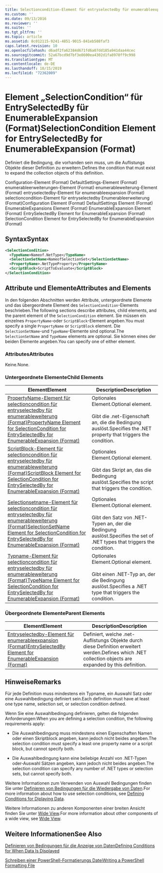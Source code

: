 ```yaml
---
title: Selectioncondition-Element für entryselectedby für enumerableexpansion (Format) | Microsoft-Dokumentation
ms.custom: ''
ms.date: 09/13/2016
ms.reviewer: ''
ms.suite: ''
ms.tgt_pltfrm: ''
ms.topic: article
ms.assetid: 8c012115-9241-4851-9015-841eb508faf3
caps.latest.revision: 10
ms.openlocfilehash: d6adf2fa62384d671fd6a07dd185a941daa44cec
ms.sourcegitcommit: 52a67bcd9d7bf3e8600ea4302d1fa8970ff9c998
ms.translationtype: MT
ms.contentlocale: de-DE
ms.lasthandoff: 10/15/2019
ms.locfileid: "72362009"
---
```

# <a name="selectioncondition-element-for-entryselectedby-for-enumerableexpansion-format"></a><span data-ttu-id="b7ec7-102">Element „SelectionCondition“ für EntrySelectedBy für EnumerableExpansion (Format)</span><span class="sxs-lookup"><span data-stu-id="b7ec7-102">SelectionCondition Element for EntrySelectedBy for EnumerableExpansion (Format)</span></span>

<span data-ttu-id="b7ec7-103">Definiert die Bedingung, die vorhanden sein muss, um die Auflistungs Objekte dieser Definition zu erweitern.</span><span class="sxs-lookup"><span data-stu-id="b7ec7-103">Defines the condition that must exist to expand the collection objects of this definition.</span></span>

<span data-ttu-id="b7ec7-104">Configuration-Element (Format) DefaultSettings-Element (Format) enumerableerweiterungen-Element (Format) enumerableweiterung-Element (Format) entryselectedby-Element für enumerableexpansion (Format) selectioncondition-Element für entryselectedby Enumerableerweiterung (Format)</span><span class="sxs-lookup"><span data-stu-id="b7ec7-104">Configuration Element (Format) DefaultSettings Element (Format) EnumerableExpansions Element (Format) EnumerableExpansion Element (Format) EntrySelectedBy Element for EnumerableExpansion (Format) SelectionCondition Element for EntrySelectedBy for EnumerableExpansion (Format)</span></span>

## <a name="syntax"></a><span data-ttu-id="b7ec7-105">Syntax</span><span class="sxs-lookup"><span data-stu-id="b7ec7-105">Syntax</span></span>

```xml
<SelectionCondition>
  <TypeName>Nameof.NetType</TypeName>
  <SelectionSetName>NameofSelectionSet</SelectionSetName>
  <PropertyName>.NetTypeProperty</PropertyName>
  <ScriptBlock>ScriptToEvaluate</ScriptBlock>
</SelectionCondition>
```

## <a name="attributes-and-elements"></a><span data-ttu-id="b7ec7-106">Attribute und Elemente</span><span class="sxs-lookup"><span data-stu-id="b7ec7-106">Attributes and Elements</span></span>

<span data-ttu-id="b7ec7-107">In den folgenden Abschnitten werden Attribute, untergeordnete Elemente und das übergeordnete Element des `SelectionCondition`-Elements beschrieben.</span><span class="sxs-lookup"><span data-stu-id="b7ec7-107">The following sections describe attributes, child elements, and the parent element of the `SelectionCondition` element.</span></span> <span data-ttu-id="b7ec7-108">Sie müssen ein einzelnes `PropertyName`-oder `ScriptBlock`-Element angeben.</span><span class="sxs-lookup"><span data-stu-id="b7ec7-108">You must specify a single `PropertyName` or `ScriptBlock` element.</span></span> <span data-ttu-id="b7ec7-109">Die `SelectionSetName`-und `TypeName`-Elemente sind optional.</span><span class="sxs-lookup"><span data-stu-id="b7ec7-109">The `SelectionSetName` and `TypeName` elements are optional.</span></span> <span data-ttu-id="b7ec7-110">Sie können eines der beiden Elemente angeben.</span><span class="sxs-lookup"><span data-stu-id="b7ec7-110">You can specify one of either element.</span></span>

### <a name="attributes"></a><span data-ttu-id="b7ec7-111">Attributes</span><span class="sxs-lookup"><span data-stu-id="b7ec7-111">Attributes</span></span>

<span data-ttu-id="b7ec7-112">Keine.</span><span class="sxs-lookup"><span data-stu-id="b7ec7-112">None.</span></span>

### <a name="child-elements"></a><span data-ttu-id="b7ec7-113">Untergeordnete Elemente</span><span class="sxs-lookup"><span data-stu-id="b7ec7-113">Child Elements</span></span>

|<span data-ttu-id="b7ec7-114">Element</span><span class="sxs-lookup"><span data-stu-id="b7ec7-114">Element</span></span>|<span data-ttu-id="b7ec7-115">Description</span><span class="sxs-lookup"><span data-stu-id="b7ec7-115">Description</span></span>|
|-------------|-----------------|
|[<span data-ttu-id="b7ec7-116">PropertyName-Element für selectioncondition für entryselectedby für enumerableweiterung (Format)</span><span class="sxs-lookup"><span data-stu-id="b7ec7-116">PropertyName Element for SelectionCondition for EntrySelectedBy for EnumerableExpansion (Format)</span></span>](./propertyname-element-for-selectioncondition-for-entryselectedby-for-enumerableexpansion-format.md)|<span data-ttu-id="b7ec7-117">Optionales Element.</span><span class="sxs-lookup"><span data-stu-id="b7ec7-117">Optional element.</span></span><br /><br /> <span data-ttu-id="b7ec7-118">Gibt die .net-Eigenschaft an, die die Bedingung auslöst.</span><span class="sxs-lookup"><span data-stu-id="b7ec7-118">Specifies the .NET property that triggers the condition.</span></span>|
|[<span data-ttu-id="b7ec7-119">ScriptBlock-Element für selectioncondition für entryselectedby für enumerableweiterung (Format)</span><span class="sxs-lookup"><span data-stu-id="b7ec7-119">ScriptBlock Element for SelectionCondition for EntrySelectedBy for EnumerableExpansion (Format)</span></span>](./scriptblock-element-for-selectioncondition-for-entryselectedby-for-enumerableexpansion-format.md)|<span data-ttu-id="b7ec7-120">Optionales Element.</span><span class="sxs-lookup"><span data-stu-id="b7ec7-120">Optional element.</span></span><br /><br /> <span data-ttu-id="b7ec7-121">Gibt das Skript an, das die Bedingung auslöst.</span><span class="sxs-lookup"><span data-stu-id="b7ec7-121">Specifies the script that triggers the condition.</span></span>|
|[<span data-ttu-id="b7ec7-122">Selectionsetname-Element für selectioncondition für entryselectedby für enumerableweiterung (Format)</span><span class="sxs-lookup"><span data-stu-id="b7ec7-122">SelectionSetName Element for SelectionCondition for EntrySelectedBy for EnumerableExpansion (Format)</span></span>](./selectionsetname-element-for-selectioncondition-for-entryselectedby-for-enumerableexpansion-format.md)|<span data-ttu-id="b7ec7-123">Optionales Element.</span><span class="sxs-lookup"><span data-stu-id="b7ec7-123">Optional element.</span></span><br /><br /> <span data-ttu-id="b7ec7-124">Gibt den Satz von .NET-Typen an, der die Bedingung auslöst.</span><span class="sxs-lookup"><span data-stu-id="b7ec7-124">Specifies the set of .NET types that triggers the condition.</span></span>|
|[<span data-ttu-id="b7ec7-125">Typname-Element für selectioncondition für entryselectedby für enumerableweiterung (Format)</span><span class="sxs-lookup"><span data-stu-id="b7ec7-125">TypeName Element for SelectionCondition for EntrySelectedBy for EnumerableExpansion (Format)</span></span>](./typename-element-for-selectioncondition-for-entryselectedby-for-enumerableexpansion-format.md)|<span data-ttu-id="b7ec7-126">Optionales Element.</span><span class="sxs-lookup"><span data-stu-id="b7ec7-126">Optional element.</span></span><br /><br /> <span data-ttu-id="b7ec7-127">Gibt einen .NET-Typ an, der die Bedingung auslöst.</span><span class="sxs-lookup"><span data-stu-id="b7ec7-127">Specifies a .NET type that triggers the condition.</span></span>|

### <a name="parent-elements"></a><span data-ttu-id="b7ec7-128">Übergeordnete Elemente</span><span class="sxs-lookup"><span data-stu-id="b7ec7-128">Parent Elements</span></span>

|<span data-ttu-id="b7ec7-129">Element</span><span class="sxs-lookup"><span data-stu-id="b7ec7-129">Element</span></span>|<span data-ttu-id="b7ec7-130">Description</span><span class="sxs-lookup"><span data-stu-id="b7ec7-130">Description</span></span>|
|-------------|-----------------|
|[<span data-ttu-id="b7ec7-131">Entryselectedby-Element für enumerableexpansion (Format)</span><span class="sxs-lookup"><span data-stu-id="b7ec7-131">EntrySelectedBy Element for EnumerableExpansion (Format)</span></span>](./entryselectedby-element-for-enumerableexpansion-format.md)|<span data-ttu-id="b7ec7-132">Definiert, welche .net-Auflistungs Objekte durch diese Definition erweitert werden.</span><span class="sxs-lookup"><span data-stu-id="b7ec7-132">Defines which .NET collection objects are expanded by this definition.</span></span>|

## <a name="remarks"></a><span data-ttu-id="b7ec7-133">Hinweise</span><span class="sxs-lookup"><span data-stu-id="b7ec7-133">Remarks</span></span>

<span data-ttu-id="b7ec7-134">Für jede Definition muss mindestens ein Typname, ein Auswahl Satz oder eine Auswahlbedingung definiert sein.</span><span class="sxs-lookup"><span data-stu-id="b7ec7-134">Each definition must have at least one type name, selection set, or selection condition defined.</span></span>

<span data-ttu-id="b7ec7-135">Wenn Sie eine Auswahlbedingung definieren, gelten die folgenden Anforderungen:</span><span class="sxs-lookup"><span data-stu-id="b7ec7-135">When you are defining a selection condition, the following requirements apply:</span></span>

- <span data-ttu-id="b7ec7-136">Die Auswahlbedingung muss mindestens einen Eigenschaften Namen oder einen Skriptblock angeben, kann jedoch nicht beides angeben.</span><span class="sxs-lookup"><span data-stu-id="b7ec7-136">The selection condition must specify a least one property name or a script block, but cannot specify both.</span></span>

- <span data-ttu-id="b7ec7-137">Die Auswahlbedingung kann eine beliebige Anzahl von .NET-Typen oder-Auswahl Sätzen angeben, kann jedoch nicht beides angeben.</span><span class="sxs-lookup"><span data-stu-id="b7ec7-137">The selection condition can specify any number of .NET types or selection sets, but cannot specify both.</span></span>

<span data-ttu-id="b7ec7-138">Weitere Informationen zum Verwenden von Auswahl Bedingungen finden Sie unter [Definieren von Bedingungen für die Wiedergabe von Daten](./defining-conditions-for-displaying-data.md).</span><span class="sxs-lookup"><span data-stu-id="b7ec7-138">For more information about how to use selection conditions, see [Defining Conditions for Diplaying Data](./defining-conditions-for-displaying-data.md).</span></span>

<span data-ttu-id="b7ec7-139">Weitere Informationen zu anderen Komponenten einer breiten Ansicht finden Sie unter [Wide View](./creating-a-wide-view.md).</span><span class="sxs-lookup"><span data-stu-id="b7ec7-139">For more information about other components of a wide view, see [Wide View](./creating-a-wide-view.md).</span></span>

## <a name="see-also"></a><span data-ttu-id="b7ec7-140">Weitere Informationen</span><span class="sxs-lookup"><span data-stu-id="b7ec7-140">See Also</span></span>

[<span data-ttu-id="b7ec7-141">Definieren von Bedingungen für die Anzeige von Daten</span><span class="sxs-lookup"><span data-stu-id="b7ec7-141">Defining Conditions for When Data Is Displayed</span></span>](./defining-conditions-for-displaying-data.md)

[<span data-ttu-id="b7ec7-142">Schreiben einer PowerShell-Formatierungs Datei</span><span class="sxs-lookup"><span data-stu-id="b7ec7-142">Writing a PowerShell Formatting File</span></span>](./writing-a-powershell-formatting-file.md)
